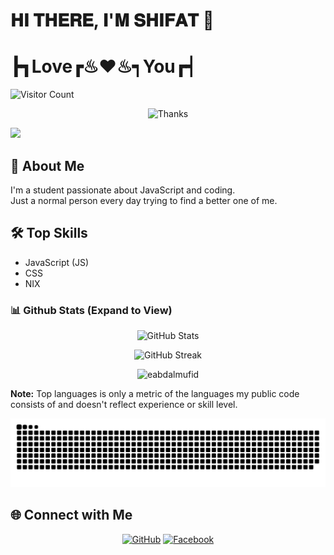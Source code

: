  # 𝐇𝐈 𝐓𝐇𝐄𝐑𝐄, 𝐈'𝐌 𝐒𝐇𝐈𝐅𝐀𝐓 👋
# ┣┓Love┏♨❤♨┑You┏┥
![Visitor Count](https://komarev.com/ghpvc/?username=KAKASHI-V5&color=blueviolet)

<p align="center">
  <img src="https://readme-typing-svg.herokuapp.com?font=Fira+Code&pause=1000&color=FF6B6B&center=true&vCenter=true&width=600&lines=Thanks+for+visiting!+🙏;Don't+forget+to+⭐+the+repo;Happy+Coding!+🚀;Built+with+❤️+by+Shifat" alt="Thanks" />
</p>

<img src="https://capsule-render.vercel.app/api?type=waving&color=gradient&height=100&section=footer"/>

</div>

## 👤 About Me
I'm a student passionate about JavaScript and coding.  
Just a normal person every day trying to find a better one of me.

## 🛠️ Top Skills

- JavaScript (JS)
- CSS
- NIX




### 📊 Github Stats (Expand to View) 

 <p align="center">
  <img src="https://github-readme-stats.vercel.app/api?username=KAKASHI-V5&show_icons=true&theme=radical" alt="GitHub Stats" />
</p>

<p align="center">
  <img src="https://github-readme-streak-stats.herokuapp.com/?user=KAKASHI-V5&theme=radical" alt="GitHub Streak" />
</p> 

<p align="center">
	  <img src="https://github-readme-stats.vercel.app/api/top-langs?username=KAKASHI-V5&show_icons=true&locale=en&layout=compact&theme=algolia" alt="eabdalmufid" height="192px"/>
  </p>
  
  <b>Note:</b> Top languages is only a metric of the languages my public code consists of and doesn't reflect experience or skill level.
  </p>

</details>

<p align="center">
<img src="https://github.com/Platane/snk/raw/output/github-contribution-grid-snake.svg" alt="nz" width="700"/>
</p>

## 🌐 Connect with Me
<p align="center">
	<a href="https://github.com/KAKASHI-V5/"><img src="https://img.icons8.com/bubbles/50/000000/github.png" alt="GitHub"/></a>
	<a href="https://www.facebook.com/darkshifat/"><img src="https://img.icons8.com/bubbles/50/000000/facebook.png" alt="Facebook"/></a>
	
</p>
